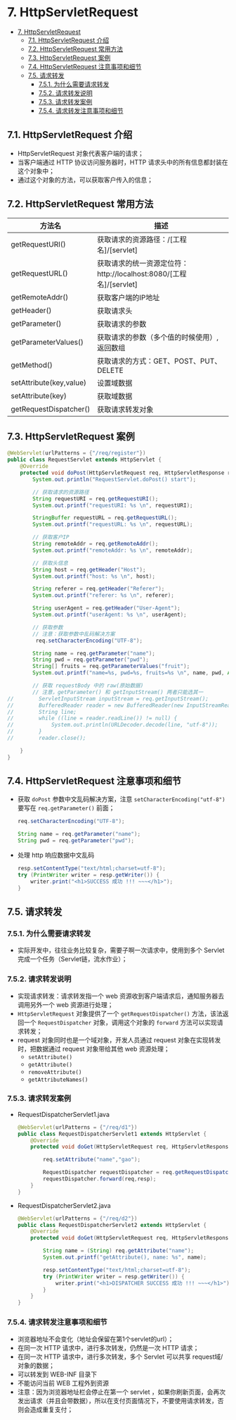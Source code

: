 # 7. HttpServletRequest

- [7. HttpServletRequest](#7-httpservletrequest)
  - [7.1. HttpServletRequest 介绍](#71-httpservletrequest-介绍)
  - [7.2. HttpServletRequest 常用方法](#72-httpservletrequest-常用方法)
  - [7.3. HttpServletRequest 案例](#73-httpservletrequest-案例)
  - [7.4. HttpServletRequest 注意事项和细节](#74-httpservletrequest-注意事项和细节)
  - [7.5. 请求转发](#75-请求转发)
    - [7.5.1. 为什么需要请求转发](#751-为什么需要请求转发)
    - [7.5.2. 请求转发说明](#752-请求转发说明)
    - [7.5.3. 请求转发案例](#753-请求转发案例)
    - [7.5.4. 请求转发注意事项和细节](#754-请求转发注意事项和细节)

## 7.1. HttpServletRequest 介绍

- HttpServletRequest 对象代表客户端的请求；
- 当客户端通过 HTTP 协议访问服务器时，HTTP 请求头中的所有信息都封装在这个对象中；
- 通过这个对象的方法，可以获取客户传入的信息；

## 7.2. HttpServletRequest 常用方法

| 方法名 | 描述 |
| --- | --- |
| getRequestURI() | 获取请求的资源路径：/[工程名]/[servlet] |
| getRequestURL() | 获取请求的统一资源定位符：http://localhost:8080/[工程名]/[servlet] |
| getRemoteAddr() | 获取客户端的IP地址 |
| getHeader() | 获取请求头 |
| getParameter() | 获取请求的参数 |
| getParameterValues() | 获取请求的参数（多个值的时候使用）,返回数组 |
| getMethod() | 获取请求的方式：GET、POST、PUT、DELETE |
| setAttribute(key,value) | 设置域数据 |
| setAttribute(key) | 获取域数据 |
| getRequestDispatcher() | 获取请求转发对象 |

## 7.3. HttpServletRequest 案例

``` java
@WebServlet(urlPatterns = {"/req/register"})
public class RequestServlet extends HttpServlet {
    @Override
    protected void doPost(HttpServletRequest req, HttpServletResponse resp) throws ServletException, IOException {
        System.out.println("RequestServlet.doPost() start");

        // 获取请求的资源路径
        String requestURI = req.getRequestURI();
        System.out.printf("requestURI: %s \n", requestURI);

        StringBuffer requestURL = req.getRequestURL();
        System.out.printf("requestURL: %s \n", requestURL);

        // 获取客户IP
        String remoteAddr = req.getRemoteAddr();
        System.out.printf("remoteAddr: %s \n", remoteAddr);

        // 获取头信息
        String host = req.getHeader("Host");
        System.out.printf("host: %s \n", host);

        String referer = req.getHeader("Referer");
        System.out.printf("referer: %s \n", referer);

        String userAgent = req.getHeader("User-Agent");
        System.out.printf("userAgent: %s \n", userAgent);

        // 获取参数
        // 注意：获取参数中乱码解决方案
         req.setCharacterEncoding("UTF-8");

        String name = req.getParameter("name");
        String pwd = req.getParameter("pwd");
        String[] fruits = req.getParameterValues("fruit");
        System.out.printf("name=%s, pwd=%s, fruits=%s \n", name, pwd, Arrays.toString(fruits));

        // 获取 requestBody 中的 raw(原始数据)
        // 注意，getParameter() 和 getInputStream() 两者只能选其一
//        ServletInputStream inputStream = req.getInputStream();
//        BufferedReader reader = new BufferedReader(new InputStreamReader(inputStream));
//        String line;
//        while ((line = reader.readLine()) != null) {
//            System.out.println(URLDecoder.decode(line, "utf-8"));
//        }
//        reader.close();

    }
}
```

## 7.4. HttpServletRequest 注意事项和细节

- 获取 `doPost` 参数中文乱码解决方案，注意 `setCharacterEncoding("utf-8")` 要写在 `req.getParameter()` 前面；

    ``` java
    req.setCharacterEncoding("UTF-8");

    String name = req.getParameter("name");
    String pwd = req.getParameter("pwd");
    ```

- 处理 http 响应数据中文乱码

    ``` java
    resp.setContentType("text/html;charset=utf-8");
    try (PrintWriter writer = resp.getWriter()) {
        writer.print("<h1>SUCCESS 成功 !!! ~~~</h1>");
    }
    ```

## 7.5. 请求转发

### 7.5.1. 为什么需要请求转发

- 实际开发中，往往业务比较复杂，需要子啊一次请求中，使用到多个 Servlet 完成一个任务（Servlet链，流水作业）；

### 7.5.2. 请求转发说明

- 实现请求转发：请求转发指一个 web 资源收到客户端请求后，通知服务器去调用另外一个 web 资源进行处理；
- `HttpServletRequest` 对象提供了一个 `getRequestDispatcher()` 方法，该法返回一个 `RequestDispatcher` 对象，调用这个对象的 `forward` 方法可以实现请求转发；
- request 对象同时也是一个域对象，开发人员通过 request 对象在实现转发时，把数据通过 request 对象带给其他 web 资源处理；
  - `setAttribute()`
  - `getAttribute()`
  - `removeAttribute()`
  - `getAttributeNames()`

### 7.5.3. 请求转发案例

- RequestDispatcherServlet1.java

    ``` java
    @WebServlet(urlPatterns = {"/req/d1"})
    public class RequestDispatcherServlet1 extends HttpServlet {
        @Override
        protected void doGet(HttpServletRequest req, HttpServletResponse resp) throws ServletException, IOException {

            req.setAttribute("name","gao");

            RequestDispatcher requestDispatcher = req.getRequestDispatcher("/req/d2");
            requestDispatcher.forward(req,resp);
        }
    }
    ```

- RequestDispatcherServlet2.java

    ``` java
    @WebServlet(urlPatterns = {"/req/d2"})
    public class RequestDispatcherServlet2 extends HttpServlet {
        @Override
        protected void doGet(HttpServletRequest req, HttpServletResponse resp) throws ServletException, IOException {

            String name = (String) req.getAttribute("name");
            System.out.printf("getAttribute(), name: %s", name);

            resp.setContentType("text/html;charset=utf-8");
            try (PrintWriter writer = resp.getWriter()) {
                writer.print("<h1>DISPATCHER SUCCESS 成功 !!! ~~~</h1>");
            }
        }
    }
    ```

### 7.5.4. 请求转发注意事项和细节

- 浏览器地址不会变化（地址会保留在第1个servlet的url）；
- 在同一次 HTTP 请求中，进行多次转发，仍然是一次 HTTP 请求；
- 在同一次 HTTP 请求中，进行多次转发，多个 Servlet 可以共享 request域/对象的数据；
- 可以转发到 WEB-INF 目录下
- 不能访问当前 WEB 工程外到资源
- 注意：因为浏览器地址栏会停止在第一个 servlet ，如果你刷新页面，会再次发出请求（并且会带数据），所以在支付页面情况下，不要使用请求转发，否则会造成重复支付；